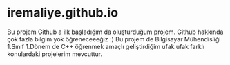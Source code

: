 # iremaliye.github.io
Bu projem Github a ilk başladığım da oluşturduğum projem.
Github hakkında çok fazla bilgim yok öğreneceeeğiz :)
Bu projem de Bilgisayar Mühendisliği 1.Sınıf 1.Dönem de C++ öğrenmek amaçlı geliştirdiğim ufak ufak farklı konulardaki projelerim mevcuttur.

